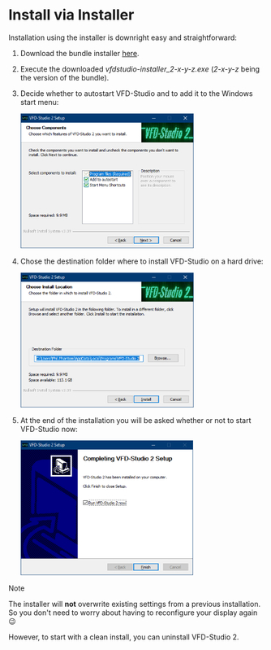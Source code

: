 # Install via Installer

Installation using the installer is downright easy and straightforward:

1. Download the bundle installer [here](https://github.com/CypaxNET/VFD-Studio2/releases).

2. Execute the downloaded *vfdstudio-installer_2-x-y-z.exe* (*2-x-y-z* being the version of the bundle).

3. Decide whether to autostart VFD-Studio and to add it to the Windows start menu:
   
   <img title="" src="images/install_options.png" alt="install_options.png" width="341">

4. Chose the destination folder where to install VFD-Studio on a hard drive:
   
   <img title="" src="images/install_path.png" alt="install_path.png" width="341">

5. At the end of the installation you will be asked whether or not to start VFD-Studio now:
   
   <img title="" src="images/install_finish.png" alt="install_finish.png" width="340">

> [!NOTE]
> The installer will **not** overwrite existing settings from a previous installation. So you don't need to worry about having to reconfigure your display again 😉
> 
> However, to start with a clean install, you can uninstall VFD-Studio 2.